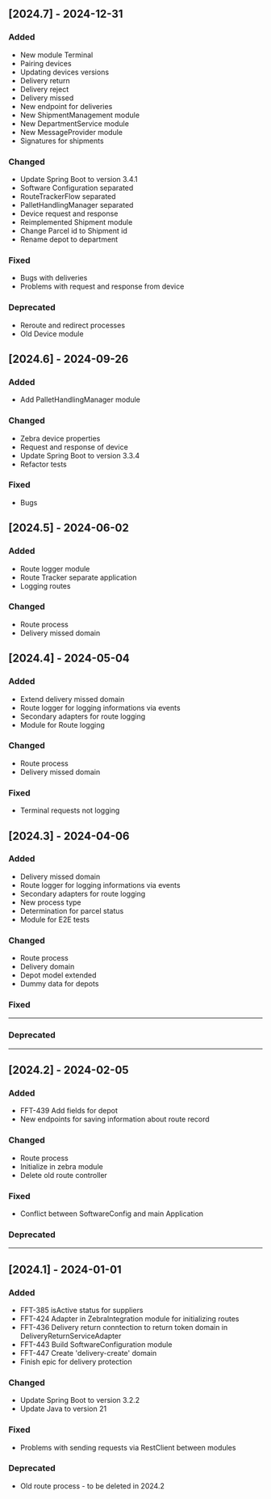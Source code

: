 ## [2024.7] - 2024-12-31

### Added
- New module Terminal
- Pairing devices
- Updating devices versions
- Delivery return
- Delivery reject
- Delivery missed
- New endpoint for deliveries
- New ShipmentManagement module
- New DepartmentService module
- New MessageProvider module
- Signatures for shipments

### Changed
- Update Spring Boot to version 3.4.1
- Software Configuration separated
- RouteTrackerFlow separated
- PalletHandlingManager separated
- Device request and response
- Reimplemented Shipment module
- Change Parcel id to Shipment id
- Rename depot to department

### Fixed
- Bugs with deliveries
- Problems with request and response from device

### Deprecated
- Reroute and redirect processes
- Old Device module

## [2024.6] - 2024-09-26

### Added
- Add PalletHandlingManager module

### Changed
- Zebra device properties
- Request and response of device
- Update Spring Boot to version 3.3.4
- Refactor tests

### Fixed
- Bugs

## [2024.5] - 2024-06-02

### Added
- Route logger module
- Route Tracker separate application
- Logging routes

### Changed
- Route process
- Delivery missed domain

## [2024.4] - 2024-05-04

### Added
- Extend delivery missed domain
- Route logger for logging informations via events
- Secondary adapters for route logging
- Module for Route logging

### Changed
- Route process
- Delivery missed domain

### Fixed
- Terminal requests not logging


## [2024.3] - 2024-04-06

### Added
- Delivery missed domain
- Route logger for logging informations via events
- Secondary adapters for route logging
- New process type
- Determination for parcel status
- Module for E2E tests

### Changed
- Route process
- Delivery domain
- Depot model extended
- Dummy data for depots

### Fixed
- -------

### Deprecated
- -------


## [2024.2] - 2024-02-05

### Added
- FFT-439 Add fields for depot
- New endpoints for saving information about route record

### Changed
- Route process
- Initialize in zebra module
- Delete old route controller

### Fixed
- Conflict between SoftwareConfig and main Application

### Deprecated
- -------

## [2024.1] - 2024-01-01

### Added
- FFT-385 isActive status for suppliers
- FFT-424 Adapter in ZebraIntegration module for initializing routes
- FFT-436 Delivery return conntection to return token domain in DeliveryReturnServiceAdapter
- FFT-443 Build SoftwareConfiguration module
- FFT-447 Create 'delivery-create' domain
- Finish epic for delivery protection

### Changed
- Update Spring Boot to version 3.2.2
- Update Java to version 21

### Fixed
- Problems with sending requests via RestClient between modules

### Deprecated
- Old route process - to be deleted in 2024.2
